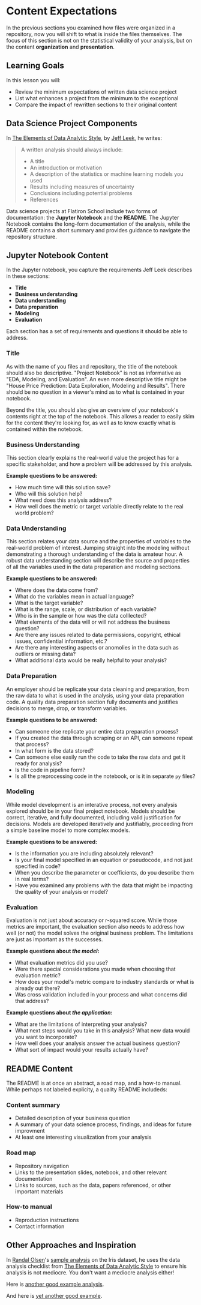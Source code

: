 # Content Expectations

In the previous sections you examined how files were organized in a repository, now you will shift to what is inside the files themselves. The focus of this section is not on the statistical validity of your analysis, but on the content **organization** and **presentation**. 

## Learning Goals

In this lesson you will:
- Review the minimum expectations of written data science project
- List what enhances a project from the minimum to the exceptional
- Compare the impact of rewritten sections to their original content

## Data Science Project Components

In [The Elements of Data Analytic Style](https://leanpub.com/datastyle), by [Jeff Leek](http://jtleek.com/), he writes: 

> A written analysis should always include: 
> -  A title
> -  An introduction or motivation
> -  A description of the statistics or machine learning models you used
> -  Results including measures of uncertainty
> -  Conclusions including potential problems
> -  References

Data science projects at Flatiron School include two forms of documentation: the **Jupyter Notebook** and the **README**. The Jupyter Notebook contains the long-form documentation of the analysis, while the README contains a short summary and provides guidance to navigate the repository structure. 

## Jupyter Notebook Content
In the Jupyter notebook, you capture the requirements Jeff Leek describes in these sections:

- **Title**
- **Business understanding**
- **Data understanding**
- **Data preparation**
- **Modeling**
- **Evaluation**

Each section has a set of requirements and questions it should be able to address.

### Title

As with the name of you files and repository, the title of the notebook should also be descriptive. "Project Notebook" is not as informative as "EDA, Modeling, and Evaluation". An even more descriptive title might be "House Price Prediction: Data Exploration, Modeling and Results". There should be no question in a viewer's mind as to what is contained in your notebook. 

Beyond the title, you should also give an overview of your notebook's contents right at the top of the notebook. This allows a reader to easily skim for the content they're looking for, as well as to know exactly what is contained within the notebook.

### Business Understanding

This section clearly explains the real-world value the project has for a specific stakeholder, and how a problem will be addressed by this analysis.

**Example questions to be answered:** 

- How much time will this solution save?
- Who will this solution help?
- What need does this analysis address?
- How well does the metric or target variable directly relate to the real world problem?

### Data Understanding

This section relates your data source and the properties of variables to the real-world problem of interest. Jumping straight into the modeling without demonstrating a thorough understanding of the data is amateur hour. A robust data understanding section will describe the source and properties of all the variables used in the data preparation and modeling sections.

**Example questions to be answered:** 

- Where does the data come from?
- What do the variables mean in actual language?
- What is the target variable?
- What is the range, scale, or distribution of each variable?
- Who is in the sample or how was the data colllected?
- What elements of the data will or will not address the business question?
- Are there any issues related to data permissions, copyright, ethical issues, confidential information, etc.?
- Are there any interesting aspects or anomolies in the data such as outliers or missing data?
- What additional data would be really helpful to your analysis? 

### Data Preparation

An employer should be replicate your data cleaning and preparation, from the raw data to what is used in the analysis, using your data preparation code. A quality data preparation section fully documents and justifies decisions to merge, drop, or transform  variables. 

**Example questions to be answered:**

- Can someone else replicate your entire data preparation process?
- If you created the data through scraping or an API, can someone repeat that process?
- In what form is the data stored?
- Can someone else easily run the code to take the raw data and get it ready for analysis?
- Is the code in pipeline form?
- Is all the preprocessing code in the notebook, or is it in separate `py` files?

### Modeling

While model development is an interative process, not every analysis explored should be in your final project notebook.
Models should be correct, iterative, and fully documented, including valid justification for decisions. Models are developed iteratively and justifiably, proceeding from a simple baseline model to more complex models.

**Example questions to be answered:**

- Is the information you are including absolutely relevant?
- Is your final model specified in an equation or pseudocode, and not just specified in code?
- When you describe the parameter or coefficients, do you describe them in real terms?
- Have you examined any problems with the data that might be impacting the quality of your analysis or model?

### Evaluation

Evaluation is not just about accuracy or r-squared score. While those metrics are important, the evaluation section also needs to address how well (or not) the model solves the original business problem. The limitations are just as important as the successes. 

**Example questions about _the model_:** 

- What evaluation metrics did you use?
- Were there special considerations you made when choosing that evaluation metric?
- How does your model's metric compare to industry standards or what is already out there?
- Was cross validation included in your process and what concerns did that address?

**Example questions about _the application_:** 

- What are the limitations of interpreting your analysis?
- What next steps would you take in this analysis? What new data would you want to incorporate?
- How well does your analysis answer the actual business question?
- What sort of impact would your results actually have?

## README Content

The README is at once an abstract, a road map, and a how-to manual. While perhaps not labeled explicity, a quality README includeds: 

### Content summary

- Detailed description of your business question
- A summary of your data science process, findings, and ideas for future improvment
- At least one interesting visualization from your analysis

### Road map

- Repository navigation
- Links to the presentation slides, notebook, and other relevant documentation
- Links to sources, such as the data, papers referenced, or other important materials

### How-to manual

- Reproduction instructions
- Contact information

## Other Approaches and Inspiration

In [Randal Olsen](http://www.randalolson.com/)'s [sample analysis](https://nbviewer.jupyter.org/github/rhiever/Data-Analysis-and-Machine-Learning-Projects/blob/master/example-data-science-notebook/Example%20Machine%20Learning%20Notebook.ipynb) on the Iris dataset, he uses the data analysis checklist from [The Elements of Data Analytic Style](https://leanpub.com/datastyle) to ensure his analysis is not mediocre. You don't want a mediocre analysis either!

Here is [another good example analysis](https://github.com/guillaume-chevalier/LSTM-Human-Activity-Recognition).

And here is [yet another good example](https://nbviewer.jupyter.org/github/brianckeegan/Bechdel/blob/master/Bechdel_test.ipynb).





